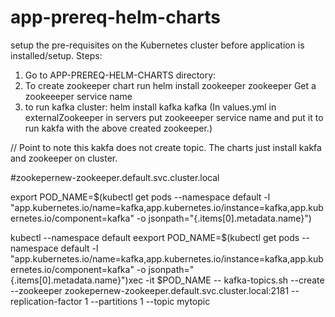 # app-prereq-helm-charts
setup the pre-requisites on the Kubernetes cluster before application is installed/setup.
Steps:
1. Go to APP-PREREQ-HELM-CHARTS directory:
2. To create zookeeper chart run
helm install zookeeper zookeeper
Get a zookeeeper service name
3. to run kafka cluster:
helm install kafka kafka (In values.yml in externalZookeeper in servers put zookeeeper service name and put it to run kakfa with the above created zookeeper.)

// Point to note this kakfa does not create topic. The charts just install kakfa and zookeeper on cluster.

#zookepernew-zookeeper.default.svc.cluster.local

export POD_NAME=$(kubectl get pods --namespace default -l "app.kubernetes.io/name=kafka,app.kubernetes.io/instance=kafka,app.kubernetes.io/component=kafka" -o jsonpath="{.items[0].metadata.name}")

kubectl --namespace default eexport POD_NAME=$(kubectl get pods --namespace default -l "app.kubernetes.io/name=kafka,app.kubernetes.io/instance=kafka,app.kubernetes.io/component=kafka" -o jsonpath="{.items[0].metadata.name}")xec -it $POD_NAME -- kafka-topics.sh --create --zookeeper zookepernew-zookeeper.default.svc.cluster.local:2181 --replication-factor 1 --partitions 1 --topic mytopic
